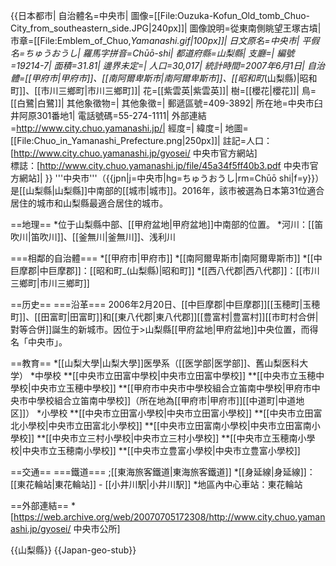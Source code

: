 {{日本都市|
自治體名=中央市|
圖像=[[File:Ouzuka-Kofun_Old_tomb_Chuo-City_from_southeastern_side.JPG|240px]]|
圖像說明=從東南側眺望王塚古墳|
市章=[[File:Emblem_of_Chuo,_Yamanashi.gif|100px]]|
日文原名=中央市|
平假名=ちゅうおうし|
羅馬字拼音=Chūō-shi|
都道府縣=山梨縣|
支廳=|
編號=19214-7|
面積=31.81|
邊界未定=|
人口=30,017|
統計時間=2007年6月1日|
自治體=[[甲府市|甲府市]]、[[南阿爾卑斯市|南阿爾卑斯市]]、[[昭和町_(山梨縣)|昭和町]]、[[市川三鄉町|市川三鄉町]]|
花=[[紫雲英|紫雲英]]|
樹=[[櫻花|櫻花]]|
鳥=[[白鷺|白鷺]]|
其他象徵物=|
其他象徵=|
郵遞區號=409-3892|
所在地=中央市臼井阿原301番地1|
電話號碼=55-274-1111|
外部連結=http://www.city.chuo.yamanashi.jp/|
經度=|
緯度=|
地圖=[[File:Chuo_in_Yamanashi_Prefecture.png|250px]]|
註記=人口：[http://www.city.chuo.yamanashi.jp/gyosei/ 中央市官方網站]<br>標誌：[http://www.city.chuo.yamanashi.jp/file/45a34f5ff40b3.pdf 中央市官方網站]|
}}
'''中央市'''（{{jpn|j=中央市|hg=ちゅうおうし|rm=Chūō shi|f=y}}）是[[山梨縣|山梨縣]]中南部的[[城市|城市]]。2016年，該市被選為日本第31位適合居住的城市和山梨縣最適合居住的城市。

==地理==
*位于山梨縣中部、[[甲府盆地|甲府盆地]]中南部的位置。
*河川：[[笛吹川|笛吹川]]、[[釜無川|釜無川]]、浅利川

===相鄰的自治體===
*[[甲府市|甲府市]]
*[[南阿爾卑斯市|南阿爾卑斯市]]
*[[中巨摩郡|中巨摩郡]]：[[昭和町_(山梨縣)|昭和町]]
*[[西八代郡|西八代郡]]：[[市川三鄉町|市川三鄉町]]

==历史==
===沿革===
2006年2月20日、[[中巨摩郡|中巨摩郡]][[玉穂町|玉穂町]]、[[田富町|田富町]]和[[東八代郡|東八代郡]][[豊富村|豊富村]][[市町村合併|對等合併]]誕生的新城市。因位于>山梨縣[[甲府盆地|甲府盆地]]中央位置，而得名「中央市」。

==教育==
*[[山梨大學|山梨大學]]医學系（[[医学部|医学部]]、舊山梨医科大学）
*中學校
**[[中央市立田富中學校|中央市立田富中學校]]
**[[中央市立玉穂中學校|中央市立玉穂中學校]]
**[[甲府市中央市中學校組合立笛南中學校|甲府市中央市中學校組合立笛南中學校]]（所在地為[[甲府市|甲府市]][[中道町|中道地区]]）
*小學校
**[[中央市立田富小學校|中央市立田富小學校]]
**[[中央市立田富北小學校|中央市立田富北小學校]]
**[[中央市立田富南小學校|中央市立田富南小學校]]
**[[中央市立三村小學校|中央市立三村小學校]]
**[[中央市立玉穂南小學校|中央市立玉穂南小學校]]
**[[中央市立豊富小學校|中央市立豊富小學校]]

==交通==
===鐵道===
;[[東海旅客鐵道|東海旅客鐵道]]
*[[身延線|身延線]]：[[東花輪站|東花輪站]] - [[小井川駅|小井川駅]]
*地區內中心車站：東花輪站

==外部連結==
*[https://web.archive.org/web/20070705172308/http://www.city.chuo.yamanashi.jp/gyosei/ 中央市公所]

{{山梨縣}} 
{{Japan-geo-stub}}